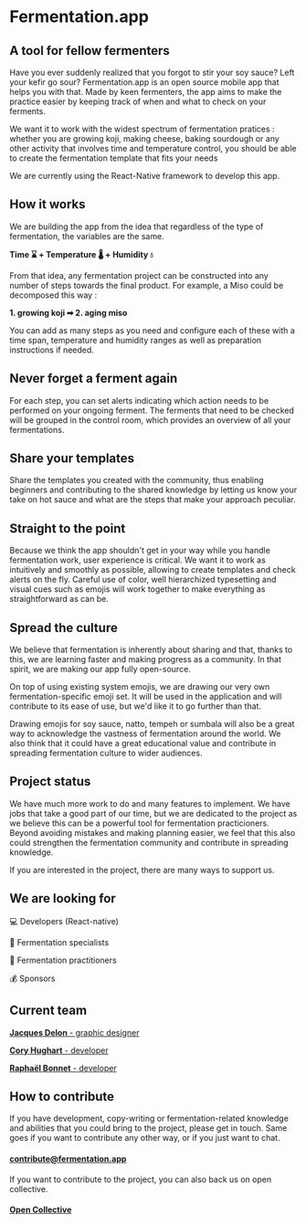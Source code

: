 # Fermentation.app

## A tool for fellow fermenters

Have you ever suddenly realized that you forgot to stir your soy sauce?
Left your kefir go sour? Fermentation.app is an open source mobile app
that helps you with that. Made by keen fermenters, the app aims to make
the practice easier by keeping track of when and what to check on your
ferments.

We want it to work with the widest spectrum of fermentation pratices :
whether you are growing koji, making cheese, baking sourdough or any
other activity that involves time and temperature control, you should be
able to create the fermentation template that fits your needs

We are currently using the React-Native framework to develop this app.

How it works
------------

We are building the app from the idea that regardless of the type of
fermentation, the variables are the same.

**Time ⌛ + Temperature 🌡️ + Humidity 💧**

From that idea, any fermentation project can be constructed into any
number of steps towards the final product. For example, a Miso could be
decomposed this way :

**1. growing koji ➡ 2. aging miso**

You can add as many steps as you need and configure each of these with a
time span, temperature and humidity ranges as well as preparation
instructions if needed.

Never forget a ferment again
----------------------------

For each step, you can set alerts indicating which action needs to be
performed on your ongoing ferment. The ferments that need to be checked
will be grouped in the control room, which provides an overview of all
your fermentations.

Share your templates
--------------------

Share the templates you created with the community, thus enabling
beginners and contributing to the shared knowledge by letting us know
your take on hot sauce and what are the steps that make your approach
peculiar.

Straight to the point
---------------------

Because we think the app shouldn't get in your way while you handle
fermentation work, user experience is critical. We want it to work as
intuitively and smoothly as possible, allowing to create templates and
check alerts on the fly. Careful use of color, well hierarchized
typesetting and visual cues such as emojis will work together to make
everything as straightforward as can be.

Spread the culture
------------------

We believe that fermentation is inherently about sharing and that,
thanks to this, we are learning faster and making progress as a
community. In that spirit, we are making our app fully open-source.

On top of using existing system emojis, we are drawing our very own
fermentation-specific emoji set. It will be used in the application and
will contribute to its ease of use, but we'd like it to go further than
that.

Drawing emojis for soy sauce, natto, tempeh or sumbala will also be a
great way to acknowledge the vastness of fermentation around the world.
We also think that it could have a great educational value and
contribute in spreading fermentation culture to wider audiences.

Project status
--------------

We have much more work to do and many features to implement. We have
jobs that take a good part of our time, but we are dedicated to the
project as we believe this can be a powerful tool for fermentation
practicioners. Beyond avoiding mistakes and making planning easier, we
feel that this also could strengthen the fermentation community and
contribute in spreading knowledge.

If you are interested in the project, there are many ways to support us.

We are looking for
------------------

💻 Developers (React-native)

🧠 Fermentation specialists

🦠 Fermentation practitioners

💰 Sponsors

Current team
------------

[**Jacques Delon** - graphic designer](https://jacquesdelon.com/)

[**Cory Hughart** - developer](https://crockoftime.com/)

[**Raphaël Bonnet**  - developer](https://bonobocuisine.com/)


How to contribute
-----------------

If you have development, copy-writing or fermentation-related knowledge
and abilities that you could bring to the project, please get in touch.
Same goes if you want to contribute any other way, or if you just want
to chat.

#### [contribute@fermentation.app](mailto:contribute@fermentation.app)

If you want to contribute to the project, you can also back us on open
collective.

#### [Open Collective](https://opencollective.com/fermentationapp)
